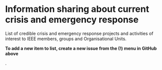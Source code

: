 # Information sharing about current crisis and emergency response
List of credible crisis and emergency response projects and activities of interest to IEEE members, groups and Organisational Units.

**To add a new item to list, create a new issue from the (!) menu in GitHub above**

.
